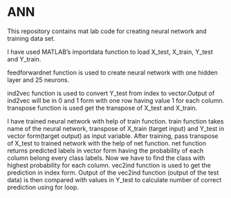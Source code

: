 # ANN
This repository contains mat lab code for creating neural network and training data set.

I have used MATLAB’s importdata function to load X_test, X_train, Y_test and Y_train.

feedforwardnet function is used to create neural network with one hidden layer and 25 neurons. 

ind2vec function is used to convert Y_test from index to vector.Output of ind2vec will be in 0 and 1 form with one row having value 1 for each column. transpose function is used get the transpose of X_test and X_train. 

I  have trained neural network with help of train function.  train function takes name of the neural network, transpose of X_train (target input) and Y_test in  vector form(target output) as input variable. After training, pass transpose of X_test to trained network with the help of net function. net function returns predicted labels in vector form having the probability of each column belong every class labels. Now we have to find the class with highest probability for each column.  vec2ind function is used to get the prediction in index form. Output of the vec2ind function (output of the test data) is then compared with values in Y_test to calculate number of correct prediction using for loop. 
